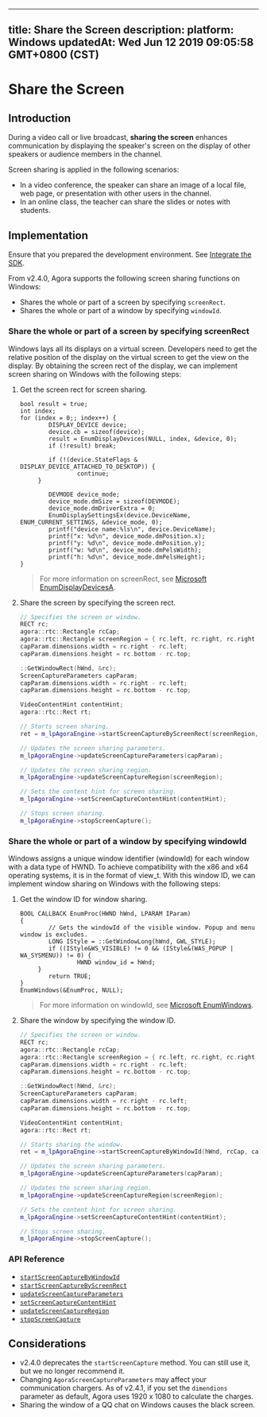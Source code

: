 
---
title: Share the Screen
description: 
platform: Windows
updatedAt: Wed Jun 12 2019 09:05:58 GMT+0800 (CST)
---
# Share the Screen
## Introduction

During a video call or live broadcast, **sharing the screen** enhances communication by displaying the speaker's screen on the display of other speakers or audience members in the channel.

Screen sharing is applied in the following scenarios:

- In a video conference, the speaker can share an image of a local file, web page, or presentation with other users in the channel.
- In an online class, the teacher can share the slides or notes with students.

## Implementation

Ensure that you prepared the development environment. See [Integrate the SDK](../../en/Interactive%20Broadcast/windows_video.md).

From v2.4.0, Agora supports the following screen sharing functions on Windows:

- Shares the whole or part of a screen by specifying `screenRect`.
- Shares the whole or part of a window by specifying `windowId`.

### Share the whole or part of a screen by specifying screenRect

Windows lays all its displays on a virtual screen. Developers need to get the relative position of the display on the virtual screen to get the view on the display. By obtaining the screen rect of the display, we can implement screen sharing on Windows with the following steps:

1. Get the screen rect for screen sharing.

	```
	bool result = true;
	int index;
	for (index = 0;; index++) {
			DISPLAY_DEVICE device;
			device.cb = sizeof(device);
			result = EnumDisplayDevices(NULL, index, &device, 0);
			if (!result) break;

			if (!(device.StateFlags & DISPLAY_DEVICE_ATTACHED_TO_DESKTOP)) {
					continue;
		 }

			DEVMODE device_mode;
			device_mode.dmSize = sizeof(DEVMODE);
			device_mode.dmDriverExtra = 0;
			EnumDisplaySettingsEx(device.DeviceName, ENUM_CURRENT_SETTINGS, &device_mode, 0);
			printf("device name:%ls\n", device.DeviceName);
			printf("x: %d\n", device_mode.dmPosition.x);
			printf("y: %d\n", device_mode.dmPosition.y);
			printf("w: %d\n", device_mode.dmPelsWidth);
			printf("h: %d\n", device_mode.dmPelsHeight);
	}
	```

	> For more information on screenRect, see [Microsoft EnumDisplayDevicesA](https://docs.microsoft.com/en-us/windows/desktop/api/winuser/nf-winuser-enumdisplaydevicesa).

2. Share the screen by specifying the screen rect.

	```cpp
	// Specifies the screen or window.
	RECT rc;
	agora::rtc::Rectangle rcCap;
	agora::rtc::Rectangle screenRegion = { rc.left, rc.right, rc.right - rc.left, rc.bottom - rc.top };
	capParam.dimensions.width = rc.right - rc.left;
	capParam.dimensions.height = rc.bottom - rc.top;

	::GetWindowRect(hWnd, &rc);
	ScreenCaptureParameters capParam;
	capParam.dimensions.width = rc.right - rc.left;
	capParam.dimensions.height = rc.bottom - rc.top;

	VideoContentHint contentHint;
	agora::rtc::Rect rt;

	// Starts screen sharing.
	ret = m_lpAgoraEngine->startScreenCaptureByScreenRect(screenRegion, rcCap, capParam);

	// Updates the screen sharing parameters.
	m_lpAgoraEngine->updateScreenCaptureParameters(capParam);

	// Updates the screen sharing region.
	m_lpAgoraEngine->updateScreenCaptureRegion(screenRegion);

	// Sets the content hint for screen sharing.
	m_lpAgoraEngine->setScreenCaptureContentHint(contentHint);

	// Stops screen sharing.
	m_lpAgoraEngine->stopScreenCapture();
	```


### Share the whole or part of a window by specifying windowId

Windows assigns a unique window identifier (windowId) for each window with a data type of HWND. To achieve compatibility with the x86 and x64 operating systems, it is in the format of view_t. With this window ID, we can implement window sharing on Windows with the following steps:

1. Get the window ID for window sharing.

	```
	BOOL CALLBACK EnumProc(HWND hWnd, LPARAM IParam)
	{
			// Gets the windowId of the visible window. Popup and menu window is excludes.
			LONG IStyle = ::GetWindowLong(hWnd, GWL_STYLE);
			if ((IStyle&WS_VISIBLE) != 0 && (IStyle&(WAS_POPUP | WA_SYSMENU)) != 0) {
					HWND window_id = hWnd;
		 }
			return TRUE;
	}
	EnumWindows(&EnumProc, NULL);
	```

	> For more information on windowId, see [Microsoft EnumWindows](https://docs.microsoft.com/en-us/windows/desktop/api/winuser/nf-winuser-enumwindows).


2. Share the window by specifying the window ID.

	```cpp
	// Specifies the screen or window.
	RECT rc;
	agora::rtc::Rectangle rcCap;
	agora::rtc::Rectangle screenRegion = { rc.left, rc.right, rc.right - rc.left, rc.bottom - rc.top };
	capParam.dimensions.width = rc.right - rc.left;
	capParam.dimensions.height = rc.bottom - rc.top;

	::GetWindowRect(hWnd, &rc);
	ScreenCaptureParameters capParam;
	capParam.dimensions.width = rc.right - rc.left;
	capParam.dimensions.height = rc.bottom - rc.top;

	VideoContentHint contentHint;
	agora::rtc::Rect rt;

	// Starts sharing the window.
	ret = m_lpAgoraEngine->startScreenCaptureByWindowId(hWnd, rcCap, capParam);

	// Updates the screen sharing parameters.
	m_lpAgoraEngine->updateScreenCaptureParameters(capParam);

	// Updates the screen sharing region.
	m_lpAgoraEngine->updateScreenCaptureRegion(screenRegion);

	// Sets the content hint for screen sharing.
	m_lpAgoraEngine->setScreenCaptureContentHint(contentHint);

	// Stops screen sharing.
	m_lpAgoraEngine->stopScreenCapture();
	```



### API Reference

* [`startScreenCaptureByWindowId`](https://docs.agora.io/en/Interactive%20Broadcast/API%20Reference/cpp/v2.4/classagora_1_1rtc_1_1_i_rtc_engine.html#add5ba807256e8e4469a512be14e10e52)
* [`startScreenCaptureByScreenRect`](https://docs.agora.io/en/Interactive%20Broadcast/API%20Reference/cpp/v2.4/classagora_1_1rtc_1_1_i_rtc_engine.html#a41893fe9a0ca49c054bf6dbd7d9d68f5)
* [`updateScreenCaptureParameters`](https://docs.agora.io/en/Interactive%20Broadcast/API%20Reference/cpp/v2.4/classagora_1_1rtc_1_1_i_rtc_engine.html#ad680e114ba3b8a0012454af6867c7498)
* [`setScreenCaptureContentHint`](https://docs.agora.io/en/Interactive%20Broadcast/API%20Reference/cpp/v2.4/classagora_1_1rtc_1_1_i_rtc_engine.html#aff9003c492450dbd8c3f3b9835186c95)
* [`updateScreenCaptureRegion`](https://docs.agora.io/en/Interactive%20Broadcast/API%20Reference/cpp/v2.4/classagora_1_1rtc_1_1_i_rtc_engine.html#ae2ab9c3ff28b64c601f938ab45644586)
* [`stopScreenCapture`](https://docs.agora.io/en/Interactive%20Broadcast/API%20Reference/cpp/v2.4/classagora_1_1rtc_1_1_i_rtc_engine.html#a77412ab7c8653289a28212e60bd00673)

## Considerations
- v2.4.0 deprecates the `startScreenCapture` method. You can still use it, but we no longer recommend it.
- Changing `AgoraScreenCaptureParameters` may affect your communication chargers. As of v2.4.1, if you set the `dimendions` parameter as default, Agora uses 1920 x 1080 to calculate the charges.
- Sharing the window of a QQ chat on Windows causes the black screen.
